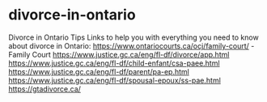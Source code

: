 # divorce-in-ontario
Divorce in Ontario Tips
Links to help you with everything you need to know about divorce in Ontario:
https://www.ontariocourts.ca/ocj/family-court/ - Family Court
https://www.justice.gc.ca/eng/fl-df/divorce/app.html
https://www.justice.gc.ca/eng/fl-df/child-enfant/csa-paee.html
https://www.justice.gc.ca/eng/fl-df/parent/pa-ep.html
https://www.justice.gc.ca/eng/fl-df/spousal-epoux/ss-pae.html
https://gtadivorce.ca/
